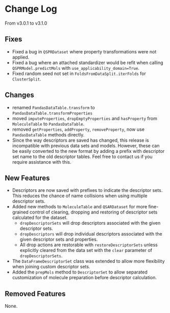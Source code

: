 # Change Log

From v3.0.1 to v3.1.0

## Fixes

- Fixed a bug in `QSPRDataset` where property transformations were not applied.
- Fixed a bug where an attached standardizer would be refit when calling
  `QSPRModel.predictMols` with `use_applicability_domain=True`.
- Fixed random seed not set in `FoldsFromDataSplit.iterFolds` for `ClusterSplit`.

## Changes

- renamed `PandasDataTable.transform` to `PandasDataTable.transformProperties`
- moved `imputeProperties`, `dropEmptyProperties` and `hasProperty` from `MoleculeTable`
  to `PandasDataTable`.
- removed `getProperties`, `addProperty`, `removeProperty`, now use `PandasDataTable`
  methods directly.
- Since the way descriptors are saved has changed, this release is incompatible with
  previous data sets and models. However, these can be easily converted to the new
  format by adding
  a prefix with descriptor set name to the old descriptor tables. Feel free to contact
  us if you require assistance with this.

## New Features


- Descriptors are now saved with prefixes to indicate the descriptor sets. This reduces
  the chance of name collisions when using multiple descriptor sets.
- Added new methods to `MoleculeTable` and `QSARDataset` for more fine-grained control
  of clearing, dropping and restoring of descriptor sets calculated for the dataset.
    - `dropDescriptorSets` will drop descriptors associated with the given descriptor
      sets.
    - `dropDescriptors` will drop individual descriptors associated with the given
      descriptor sets and properties.
    - All drop actions are restorable with `restoreDescriptorSets` unless explicitly
      cleared from the data set with the `clear` parameter of `dropDescriptorSets`.
- The `DataFrameDescriptorSet` class was extended to allow more flexibility when joining
  custom descriptor sets.
- Added the `prepMols` method to `DescriptorSet` to allow separated customization of
  molecule preparation before descriptor calculation.

## Removed Features

None.

